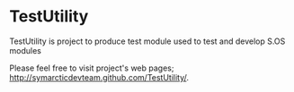 TestUtility
===========

TestUtility is project to produce test module used to test and develop S.OS modules

Please feel free to visit project's web pages; http://symarcticdevteam.github.com/TestUtility/.